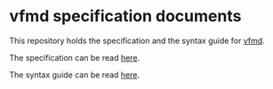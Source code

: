 # vfmd specification documents

This repository holds the specification and the syntax guide for [vfmd].

The specification can be read [here](http://www.vfmd.org/vfmd-spec/specification/).

The syntax guide can be read [here](http://www.vfmd.org/vfmd-spec/syntax/).

[vfmd]: http://www.vfmd.org/
